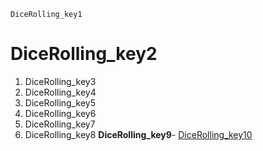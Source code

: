 ```ngMeta
DiceRolling_key1
```
# DiceRolling_key2
1. DiceRolling_key3
2. DiceRolling_key4
3. DiceRolling_key5
4. DiceRolling_key6
5. DiceRolling_key7
6. DiceRolling_key8
**DiceRolling_key9**- [DiceRolling_key10](https://codepen.io/Lazyboy/pen/avjgEj)

